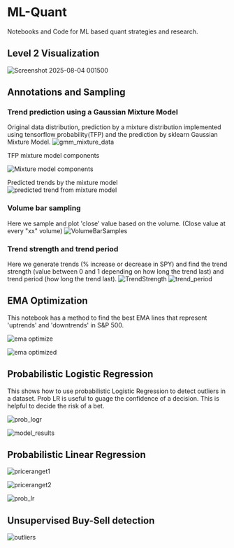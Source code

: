 # ML-Quant
Notebooks and Code for ML based quant strategies and research.

## Level 2 Visualization
![Screenshot 2025-08-04 001500](https://github.com/user-attachments/assets/248f14f1-2343-455c-a4b0-f1a0c669a6ef)

## Annotations and Sampling

### Trend prediction using a Gaussian Mixture Model
Original data distribution, prediction by a mixture distribution implemented using tensorflow probability(TFP) and the prediction by sklearn Gaussian Mixture Model.
![gmm_mixture_data](https://github.com/kaneelgit/ML-Quant/assets/85404022/f6b0b76d-8f23-4626-8e0c-71a55a721af8)

TFP mixture model components

![Mixture model components ](https://github.com/kaneelgit/ML-Quant/assets/85404022/8934afc3-7cf7-4e2f-a75e-d166a1e98401)

Predicted trends by the mixture model
![predicted trend from mixture model](https://github.com/kaneelgit/ML-Quant/assets/85404022/926c70e7-8cc2-40f1-a7f1-5d8c06eb37cf)

### Volume bar sampling
Here we sample and plot 'close' value based on the volume. (Close value at every "xx" volume)
![VolumeBarSamples](https://github.com/kaneelgit/ML-Quant/assets/85404022/79adf80e-8f49-4cfa-aed0-c845aab7d052)

### Trend strength and trend period
Here we generate trends (% increase or decrease in SPY) and find the trend strength (value between 0 and 1 depending on how long the trend last) and trend period (how long the trend last).
![TrendStrength](https://github.com/kaneelgit/ML-Quant/assets/85404022/a11d9f7f-ee22-4dfa-86e8-67c8f94ba04f)
![trend_period](https://github.com/kaneelgit/ML-Quant/assets/85404022/a3b697b5-09d4-43aa-ae6d-32b7325dbf26)


## EMA Optimization
This notebook has a method to find the best EMA lines that represent 'uptrends' and 'downtrends' in S&P 500.

![ema optimize](https://github.com/kaneelgit/ML-Quant/assets/85404022/5eda7ba5-bec7-4602-b0c8-bf9742ffaa1b)

![ema optimized](https://github.com/kaneelgit/ML-Quant/assets/85404022/e8579eab-7cb6-478d-b9e5-0b52580ed130)

## Probabilistic Logistic Regression
This shows how to use probabilistic Logistic Regression to detect outliers in a dataset. Prob LR is useful to guage the confidence of a decision. This is helpful to decide the risk of a bet. 

![prob_logr](https://github.com/kaneelgit/ML-Quant/assets/85404022/bd3dddaf-4364-49b6-8ad0-9c9132ddd981)

![model_results](https://github.com/kaneelgit/ML-Quant/assets/85404022/1429866a-553a-42c7-84ed-198e92f2cd23)

## Probabilistic Linear Regression

![priceranget1](https://github.com/kaneelgit/ML-Quant/assets/85404022/b835b6d6-af3f-45a0-81d5-2d9cbdb07d57)

![priceranget2](https://github.com/kaneelgit/ML-Quant/assets/85404022/704b4cb0-8452-4d3a-b2d5-c8ff10549c84)

![prob_lr](https://github.com/kaneelgit/ML-Quant/assets/85404022/c3069aa7-67b4-420c-a595-71eb2b689a9a)

## Unsupervised Buy-Sell detection

![outliers](https://user-images.githubusercontent.com/85404022/219976291-3b833654-fa04-4009-ae5f-f7139881732e.png)


